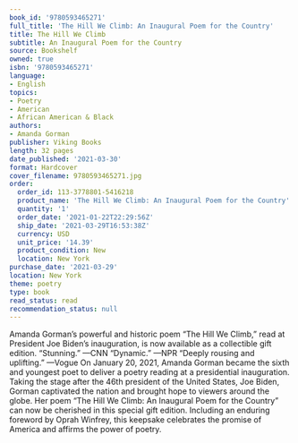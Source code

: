 ```yaml
---
book_id: '9780593465271'
full_title: 'The Hill We Climb: An Inaugural Poem for the Country'
title: The Hill We Climb
subtitle: An Inaugural Poem for the Country
source: Bookshelf
owned: true
isbn: '9780593465271'
language:
- English
topics:
- Poetry
- American
- African American & Black
authors:
- Amanda Gorman
publisher: Viking Books
length: 32 pages
date_published: '2021-03-30'
format: Hardcover
cover_filename: 9780593465271.jpg
order:
  order_id: 113-3778801-5416218
  product_name: 'The Hill We Climb: An Inaugural Poem for the Country'
  quantity: '1'
  order_date: '2021-01-22T22:29:56Z'
  ship_date: '2021-03-29T16:53:38Z'
  currency: USD
  unit_price: '14.39'
  product_condition: New
  location: New York
purchase_date: '2021-03-29'
location: New York
theme: poetry
type: book
read_status: read
recommendation_status: null
---
```

Amanda Gorman’s powerful and historic poem “The Hill We Climb,” read at President Joe Biden’s inauguration, is now available as a collectible gift edition.
“Stunning.” —CNN
“Dynamic.” —NPR
“Deeply rousing and uplifting.” —Vogue
On January 20, 2021, Amanda Gorman became the sixth and youngest poet to deliver a poetry reading at a presidential inauguration. Taking the stage after the 46th president of the United States, Joe Biden, Gorman captivated the nation and brought hope to viewers around the globe. Her poem “The Hill We Climb: An Inaugural Poem for the Country” can now be cherished in this special gift edition. Including an enduring foreword by Oprah Winfrey, this keepsake celebrates the promise of America and affirms the power of poetry.
